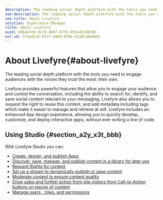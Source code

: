 ```yaml
---
description: The leading social depth platform with the tools you need to engage audiences with the voices they trust the most  their own.
seo-description: The leading social depth platform with the tools you need to engage audiences with the voices they trust the most  their own.
seo-title: About Livefyre
solution: Experience Manager
title: About Livefyre
uuid: b864afe0-9ccb-4607-b735-69ce42cd8199
exl-id: 37aa41c5-6fa7-4a0d-8f8e-4210ca8ade0c
---
```

# About Livefyre{#about-livefyre}

The leading social depth platform with the tools you need to engage audiences with the voices they trust the most: their own.

Livefyre provides powerful features that allow you to engage your audience and control the conversation, including the ability to search for, identify, and save social content relevant to your messaging. Livefyre also allows you to request the right to reuse this content, and add metadata including tags which make it easier to manage and retrieve at will. Livefyre includes an enhanced App design experience, allowing you to quickly develop, customize, and deploy interactive apps, without ever writing a line of code.

## Using Studio {#section_a2y_x3t_bbb}

With Livefyre Studio you can:

* [Create, design, and publish Apps](c-about-apps/c-about-apps.md#c_about_apps)
* [Discover, save, manage, and publish content in a library for later use](c-library/c-assets/c-assets.md)
* [Request Rights for content](c-how-requesting-rights-works/t-send-a-rights-request-to-own-a-digital-asset.md#t_send_a_rights_request_to_own_a_digital_asset)
* [Set up a stream to dynamically publish or save content](c-streams/t-create-a-new-stream.md#t_create_a_new_stream)
* [Moderate content to ensure content quality](c-features-livefyre/c-about-moderation/c-setting-up-moderation.md#c_setting_up_moderation)
* [Drive sales and further action from site visitors from Call-to-Action buttons on pieces of content](c-features-livefyre/c-ugc-commerce.md#c_ugc_commerce)
* [Manage users , roles, and permissions](c-about-apps/c-about-apps.md#c_about_apps)
